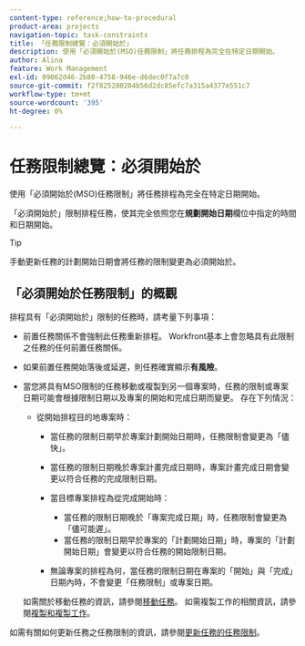 ```yaml
---
content-type: reference;how-to-procedural
product-area: projects
navigation-topic: task-constraints
title: 「任務限制總覽：必須開始於」
description: 使用「必須開始於(MSO)任務限制」將任務排程為完全在特定日期開始。
author: Alina
feature: Work Management
exl-id: 09062d46-2b80-4758-946e-d6dec0f7a7c0
source-git-commit: f2f825280204b56d2dc85efc7a315a4377e551c7
workflow-type: tm+mt
source-wordcount: '395'
ht-degree: 0%

---
```


# 任務限制總覽：必須開始於

使用「必須開始於(MSO)任務限制」將任務排程為完全在特定日期開始。

「必須開始於」限制排程任務，使其完全依照您在&#x200B;**規劃開始日期**&#x200B;欄位中指定的時間和日期開始。

>[!TIP]
>
>手動更新任務的計劃開始日期會將任務的限制變更為必須開始於。

## 「必須開始於任務限制」的概觀

排程具有「必須開始於」限制的任務時，請考量下列事項：

* 前置任務關係不會強制此任務重新排程。 Workfront基本上會忽略具有此限制之任務的任何前置任務關係。
* 如果前置任務開始落後或延遲，則任務確實顯示&#x200B;**有風險**。

* 當您將具有MSO限制的任務移動或複製到另一個專案時，任務的限制或專案日期可能會根據限制日期以及專案的開始和完成日期而變更。 存在下列情況：

   * 從開始排程目的地專案時：

      * 當任務的限制日期早於專案計劃開始日期時，任務限制會變更為「儘快」。
      * 當任務的限制日期晚於專案計畫完成日期時，專案計畫完成日期會變更以符合任務的完成限制日期。

      * 當目標專案排程為從完成開始時：

         * 當任務的限制日期晚於「專案完成日期」時，任務限制會變更為「儘可能遲」。
         * 當任務的限制日期早於專案的「計劃開始日期」時，專案的「計劃開始日期」會變更以符合任務的開始限制日期。

      * 無論專案的排程為何，當任務的限制日期在專案的「開始」與「完成」日期內時，不會變更「任務限制」或專案日期。

  如需關於移動任務的資訊，請參閱[移動任務](../../../manage-work/tasks/manage-tasks/move-tasks.md)。 如需複製工作的相關資訊，請參閱[複製和複製工作](../../../manage-work/tasks/manage-tasks/copy-and-duplicate-tasks.md)。

如需有關如何更新任務之任務限制的資訊，請參閱[更新任務的任務限制](../../../manage-work/tasks/task-constraints/update-task-constraint-of-task.md)。

<!--
<div data-mc-conditions="QuicksilverOrClassic.Draft mode">
<h2>Use the Must Start On Task Constraint</h2>
<p>(NOTE: replaced with new article linked above) </p>
<p>To update the Task Constraint to Must Start On:</p>
<ol>
<li value="1">Go to a task whose Task Constraint you want to update.</li>
<li value="2"> <p data-mc-conditions="QuicksilverOrClassic.Quicksilver">Click the <strong>More</strong> icon <img src="assets/qs-more-icon-on-an-object.png"> next to the task name, then click <strong>Edit</strong>.</p> </li>
<li value="3">In the <strong>Overview</strong> section, expand the <strong>Task Constraint</strong> drop-down menu.</li>
<li value="4"> <p>Select <strong>Must Start On</strong>.</p> </li>
<li value="5"> <p>Specify a <strong>Planned Start Date</strong>.</p> <p>The task must start by this date, and no later than this date.</p> </li>
<li value="6">Click <strong>Save Changes</strong>. </li>
</ol>
</div>
-->
